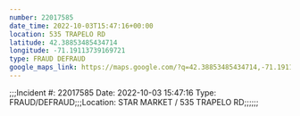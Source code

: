 ```yaml
---
number: 22017585
date_time: 2022-10-03T15:47:16+00:00
location: 535 TRAPELO RD
latitude: 42.38853485434714
longitude: -71.19113739169721
type: FRAUD DEFRAUD
google_maps_link: https://maps.google.com/?q=42.38853485434714,-71.19113739169721
---
```


;;;Incident #: 22017585  Date: 2022-10-03 15:47:16   Type: FRAUD/DEFRAUD;;;Location: STAR MARKET / 535 TRAPELO RD;;;;;;

